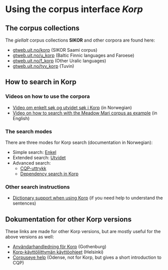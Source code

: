 # Using the corpus interface *Korp*

## The corpus collections

The *giellalt* corpus collections **SIKOR** and other corpora are found here:

* [gtweb.uit.no/korp](http://gtweb.uit.no/korp) (SIKOR Saami corpus)
* [gtweb.uit.no/u_korp](http://gtweb.uit.no/f_korp) (Baltic Finnic languages and Faroese)
* [gtweb.uit.no/f_korp](http://gtweb.uit.no/u_korp) (Other Uralic languages)
* [gtweb.uit.no/tyv_korp](http://gtweb.uit.no/tyv_korp) (Tuvin)

## How to search in Korp

### Videos on how to use the corpora
 
- [Video om enkelt søk og utvidet søk i Korp](https://www.youtube.com/watch?v=xckAozWQIR4) (in Norwegian) 
- [Video on how to search with the Meadow Mari corpus as example](https://youtu.be/4VerOZ9suXM) (in English)

### The search modes

There are three modes for Korp search (documentation in Norwegian):

- Simple search: [Enkel](korp-enkel.md)
- Extended search: [Utvidet](korp-utvidet.md) 
- Advanced search: 
	- [CQP-uttrykk](cqp.nob.html) 
	- [Dependency search in Korp](DependencySearchInKorp.html)


### Other search instructions 
- [Dictionary support when using Korp](NDS_in_Korp.md) (if you need help to understand the sentences)

## Dokumentation for other Korp versions
These links are made for other Korp versions, but are mostly useful for the above versions as well:

* [Användarhandledning för Korp](https://spraakbanken.gu.se/verktyg/korp/anv%C3%A4ndarhandledning) (Gothenburg)
* [Korp-käyttöliittymän käyttöohjeet](https://www.kielipankki.fi/tuki/korp/) (Helsinki)
* [Corpuseye help](https://corp.hum.sdu.dk/cqp_help.html) (Odense, not for Korp, but gives a short introduction to CQP)

